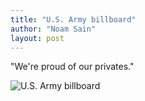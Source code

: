 ```yaml
---
title: "U.S. Army billboard"
author: "Noam Sain"
layout: post
---
```


"We're proud of our privates."

![U.S. Army billboard](https://3.bp.blogspot.com/_8aN4krk1nsk/S234kWnCRVI/AAAAAAAAAXs/9_p55pDsLJA/s1600/image-15.jpg "U.S. Army billboard")
